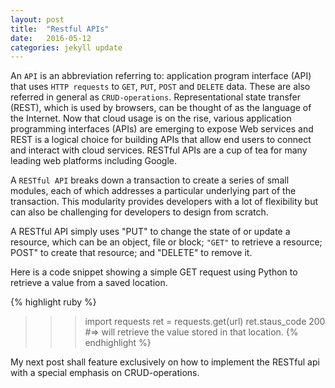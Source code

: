 ```yaml
---
layout: post
title:  "Restful APIs"
date:   2016-05-12
categories: jekyll update
---
```


An `API` is an abbreviation referring to: application program interface (API) that uses `HTTP requests` to `GET`, `PUT`, `POST` and `DELETE` data. These are also referred in general as `CRUD-operations`. Representational state transfer (REST), which is used by browsers, can be thought of as the language of the Internet. Now that cloud usage is on the rise, various application programming interfaces (APIs) are emerging to expose Web services and REST is a logical choice for building APIs that allow end users to connect and interact with cloud services. RESTful APIs are a cup of tea for many leading web platforms including Google.

A `RESTful API` breaks down a transaction to create a series of small modules, each of which addresses a particular underlying part of the transaction. This modularity provides developers with a lot of flexibility but can also be challenging for developers to design from scratch.

A RESTful API simply uses "PUT" to change the state of or update a resource, which can be an object, file or block; ``"GET"`` to retrieve a resource; POST" to create that resource; and "DELETE" to remove it.

Here is a code snippet showing a simple GET request using Python to retrieve a value from a saved location.

{% highlight ruby %}
>>> import requests
>>> ret = requests.get(url)
>>> ret.staus_code
200
#=> will retrieve the value stored in that location.
{% endhighlight %}

My next post shall feature exclusively on how to implement the RESTful api with a special emphasis on CRUD-operations.
